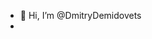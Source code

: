 - 👋 Hi, I’m @DmitryDemidovets
-

<!---
DmitryDemidovets/DmitryDemidovets is a ✨ special ✨ repository because its `README.md` (this file) appears on your GitHub profile.
You can click the Preview link to take a look at your changes.
--->
